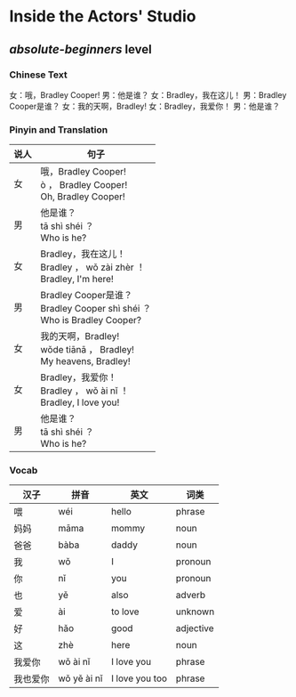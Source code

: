 # Inside the Actors' Studio
## *absolute-beginners* level

### Chinese Text
女：哦，Bradley Cooper!
男：他是谁？
女：Bradley，我在这儿！
男：Bradley Cooper是谁？
女：我的天啊，Bradley!
女：Bradley，我爱你！
男：他是谁？

### Pinyin and Translation
|说人|句子|
|----|----|
|女|哦，Bradley Cooper!<br />ò ， Bradley Cooper!<br />Oh, Bradley Cooper!|
|男|他是谁？<br />tā shì shéi ？<br />Who is he?|
|女|Bradley，我在这儿！<br />Bradley ， wǒ zài zhèr ！<br />Bradley, I'm here!|
|男|Bradley Cooper是谁？<br />Bradley Cooper shì shéi ？<br />Who is Bradley Cooper?|
|女|我的天啊，Bradley!<br />wǒde tiānā ， Bradley!<br />My heavens, Bradley!|
|女|Bradley，我爱你！<br />Bradley ， wǒ ài nǐ ！<br />Bradley, I love you!|
|男|他是谁？<br />tā shì shéi ？<br />Who is he?|
### Vocab
|汉子|拼音|英文|词类|
|----|----|----|----|
|喂|wéi|hello|phrase|
|妈妈|māma|mommy|noun|
|爸爸|bàba|daddy|noun|
|我|wǒ|I|pronoun|
|你|nǐ|you|pronoun|
|也|yě|also|adverb|
|爱|ài|to love|unknown|
|好|hǎo|good|adjective|
|这|zhè|here|noun|
|我爱你|wǒ ài nǐ|I love you|phrase|
|我也爱你|wǒ yě ài nǐ|I love you too|phrase|